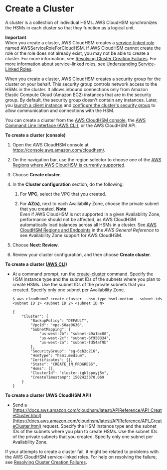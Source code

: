 # Create a Cluster<a name="create-cluster"></a>

A cluster is a collection of individual HSMs\. AWS CloudHSM synchronizes the HSMs in each cluster so that they function as a logical unit\.

**Important**  
When you create a cluster, AWS CloudHSM creates a [service\-linked role](https://docs.aws.amazon.com/IAM/latest/UserGuide/using-service-linked-roles.html) named AWSServiceRoleForCloudHSM\. If AWS CloudHSM cannot create the role or the role does not already exist, you may not be able to create a cluster\. For more information, see [Resolving Cluster Creation Failures](troubleshooting-create-cluster.md)\. For more information about service–linked roles, see [Understanding Service\-Linked Roles](create-iam-user.md#service-linked-roles)\. 

When you create a cluster, AWS CloudHSM creates a security group for the cluster on your behalf\. This security group controls network access to the HSMs in the cluster\. It allows inbound connections only from Amazon Elastic Compute Cloud \(Amazon EC2\) instances that are in the security group\. By default, the security group doesn't contain any instances\. Later, you [launch a client instance](launch-client-instance.md) and [configure the cluster's security group](configure-sg.md) to allow communication and connections with the HSM\.

You can create a cluster from the [AWS CloudHSM console](https://console.aws.amazon.com/cloudhsm/), the [AWS Command Line Interface \(AWS CLI\)](https://aws.amazon.com/cli/), or the AWS CloudHSM API\. 

**To create a cluster \(console\)**

1. Open the AWS CloudHSM console at [https://console\.aws\.amazon\.com/cloudhsm/](https://console.aws.amazon.com/cloudhsm/)\.

1. On the navigation bar, use the region selector to choose one of the [AWS Regions where AWS CloudHSM is currently supported](https://docs.aws.amazon.com/general/latest/gr/rande.html#cloudhsm_region)\. 

1. Choose **Create cluster**\.

1. In the **Cluster configuration** section, do the following:

   1. For **VPC**, select the VPC that you created\.

   1. For **AZ\(s\)**, next to each Availability Zone, choose the private subnet that you created\. 
**Note**  
Even if AWS CloudHSM is not supported in a given Availability Zone, performance should not be affected, as AWS CloudHSM automatically load balances across all HSMs in a cluster\. See [AWS CloudHSM Regions and Endpoints](https://docs.aws.amazon.com/general/latest/gr/rande.html#cloudhsm_region) in the *AWS General Reference* to see Availability Zone support for AWS CloudHSM\.

1. Choose **Next: Review**\.

1. Review your cluster configuration, and then choose **Create cluster**\.

**To create a cluster \([AWS CLI](https://docs.aws.amazon.com/cli/latest/userguide/)\)**
+ At a command prompt, run the [create\-cluster](https://docs.aws.amazon.com/cli/latest/reference/cloudhsmv2/create-cluster.html) command\. Specify the HSM instance type and the subnet IDs of the subnets where you plan to create HSMs\. Use the subnet IDs of the private subnets that you created\. Specify only one subnet per Availability Zone\. 

  ```
  $ aws cloudhsmv2 create-cluster --hsm-type hsm1.medium --subnet-ids <subnet ID 1> <subnet ID 2> <subnet ID N>
  
  {
      "Cluster": {
          "BackupPolicy": "DEFAULT",
          "VpcId": "vpc-50ae0636",
          "SubnetMapping": {
              "us-west-2b": "subnet-49a1bc00",
              "us-west-2c": "subnet-6f950334",
              "us-west-2a": "subnet-fd54af9b"
          },
          "SecurityGroup": "sg-6cb2c216",
          "HsmType": "hsm1.medium",
          "Certificates": {},
          "State": "CREATE_IN_PROGRESS",
          "Hsms": [],
          "ClusterId": "cluster-igklspoyj5v",
          "CreateTimestamp": 1502423370.069
      }
  }
  ```

**To create a cluster \(AWS CloudHSM API\)**
+ Send a [https://docs.aws.amazon.com/cloudhsm/latest/APIReference/API_CreateCluster.html](https://docs.aws.amazon.com/cloudhsm/latest/APIReference/API_CreateCluster.html) request\. Specify the HSM instance type and the subnet IDs of the subnets where you plan to create HSMs\. Use the subnet IDs of the private subnets that you created\. Specify only one subnet per Availability Zone\.

If your attempts to create a cluster fail, it might be related to problems with the AWS CloudHSM service\-linked roles\. For help on resolving the failure, see [Resolving Cluster Creation Failures](troubleshooting-create-cluster.md)\.